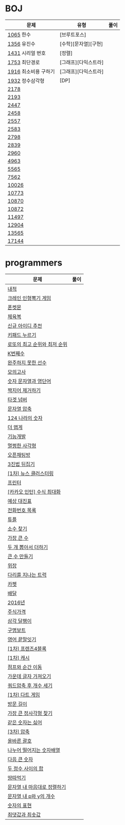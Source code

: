 # BOJ

| 문제                                                         | 유형                 | 풀이 |
| ------------------------------------------------------------ | -------------------- | ---- |
| [1065](https://www.acmicpc.net/problem/1065) 한수            | [브루트포스]         |
| [1356](https://www.acmicpc.net/problem/1356) 유진수          | [수학][문자열][구현] |
| [1431](https://www.acmicpc.net/problem/1431) 시리얼 번호     | [정렬]               |
| [1753](https://www.acmicpc.net/problem/1753) 최단경로        | [그래프][다익스트라] |
| [1916](https://www.acmicpc.net/problem/1916) 최소비용 구하기 | [그래프][다익스트라] |
| [1932](https://www.acmicpc.net/problem/1932) 정수삼각형      | [DP]                 |
| [2178](https://www.acmicpc.net/problem/2178)                 |
| [2193](https://www.acmicpc.net/problem/2193)                 |
| [2447](https://www.acmicpc.net/problem/2447)                 |
| [2458](https://www.acmicpc.net/problem/2458)                 |
| [2557](https://www.acmicpc.net/problem/2557)                 |
| [2583](https://www.acmicpc.net/problem/2583)                 |
| [2798](https://www.acmicpc.net/problem/2798)                 |
| [2839](https://www.acmicpc.net/problem/2839)                 |
| [2960](https://www.acmicpc.net/problem/2960)                 |
| [4963](https://www.acmicpc.net/problem/4963)                 |
| [5565](https://www.acmicpc.net/problem/5565)                 |
| [7562](https://www.acmicpc.net/problem/7562)                 |
| [10026](https://www.acmicpc.net/problem/10026)               |
| [10773](https://www.acmicpc.net/problem/10773)               |
| [10870](https://www.acmicpc.net/problem/10870)               |
| [10872](https://www.acmicpc.net/problem/10872)               |
| [11497](https://www.acmicpc.net/problem/11497)               |
| [12904](https://www.acmicpc.net/problem/12904)               |
| [13565](https://www.acmicpc.net/problem/13565)               |
| [17144](https://www.acmicpc.net/problem/17144)               |

# programmers

| 문제                                                                                     | 풀이 |
| ---------------------------------------------------------------------------------------- | ---- |
| [내적](https://programmers.co.kr/learn/courses/30/lessons/70128)                         |      |
| [크레인 인형뽁기 게임](https://programmers.co.kr/learn/courses/30/lessons/64061)         |      |
| [폰켓몬](https://programmers.co.kr/learn/courses/30/lessons/1845)                        |      |
| [체육복](https://programmers.co.kr/learn/courses/30/lessons/42862)                       |      |
| [신규 아이디 추천](https://programmers.co.kr/learn/courses/30/lessons/72410)             |      |
| [키패드 누르기](https://programmers.co.kr/learn/courses/30/lessons/67256)                |      |
| [로또의 최고 순위와 최저 순위](https://programmers.co.kr/learn/courses/30/lessons/77484) |      |
| [K번째수](https://programmers.co.kr/learn/courses/30/lessons/42748)                      |      |
| [완주하지 못한 선수](https://programmers.co.kr/learn/courses/30/lessons/42576)           |      |
| [모의고사](https://programmers.co.kr/learn/courses/30/lessons/42840)                     |      |
| [숫자 문자열과 영단어](https://programmers.co.kr/learn/courses/30/lessons/81301)         |      |
| [짝지어 제거하기](https://programmers.co.kr/learn/courses/30/lessons/12973)              |      |
| [타겟 넘버](https://programmers.co.kr/learn/courses/30/lessons/43165)                    |      |
| [문자열 압축](https://programmers.co.kr/learn/courses/30/lessons/60057)                  |      |
| [124 나라의 숫자](https://programmers.co.kr/learn/courses/30/lessons/12899)              |      |
| [더 맵게](https://programmers.co.kr/learn/courses/30/lessons/42586)                      |      |
| [기능개발](https://programmers.co.kr/learn/courses/30/lessons/42840)                     |      |
| [멀쩡한 사각형](https://programmers.co.kr/learn/courses/30/lessons/62048)                |      |
| [오픈채팅방](https://programmers.co.kr/learn/courses/30/lessons/42888)                   |      |
| [3진법 뒤집기](https://programmers.co.kr/learn/courses/30/lessons/68935)                 |      |
| [[1차] 뉴스 클러스터링](https://programmers.co.kr/learn/courses/30/lessons/17677)        |      |
| [프린터](https://programmers.co.kr/learn/courses/30/lessons/42587)                       |      |
| [[카카오 인턴] 수식 최대화](https://programmers.co.kr/learn/courses/30/lessons/67257)    |      |
| [예상 대진표](https://programmers.co.kr/learn/courses/30/lessons/12985)                  |      |
| [전화번호 목록](https://programmers.co.kr/learn/courses/30/lessons/42577)                |      |
| [튜플](https://programmers.co.kr/learn/courses/30/lessons/64065)                         |      |
| [소수 찾기](https://programmers.co.kr/learn/courses/30/lessons/42839)                    |      |
| [가장 큰 수](https://programmers.co.kr/learn/courses/30/lessons/42746)                   |      |
| [두 개 뽑아서 더하기](https://programmers.co.kr/learn/courses/30/lessons/68644)          |      |
| [큰 수 만들기](https://programmers.co.kr/learn/courses/30/lessons/42883)                 |      |
| [위장](https://programmers.co.kr/learn/courses/30/lessons/42578)                         |      |
| [다리를 지나는 트럭](https://programmers.co.kr/learn/courses/30/lessons/42583)           |      |
| [카펫](https://programmers.co.kr/learn/courses/30/lessons/42842)                         |      |
| [배달](https://programmers.co.kr/learn/courses/30/lessons/12978)                         |      |
| [2016년](https://programmers.co.kr/learn/courses/30/lessons/12901)                       |      |
| [주식가격](https://programmers.co.kr/learn/courses/30/lessons/42584)                     |      |
| [삼각 달팽이](https://programmers.co.kr/learn/courses/30/lessons/68645)                  |      |
| [구명보트](https://programmers.co.kr/learn/courses/30/lessons/42885)                     |      |
| [영어 끝말잇기](https://programmers.co.kr/learn/courses/30/lessons/12981)                |      |
| [[1차] 프렌즈4블록](https://programmers.co.kr/learn/courses/30/lessons/17679)            |      |
| [[1차] 캐시](https://programmers.co.kr/learn/courses/30/lessons/17680)                   |      |
| [점프와 순간 이동](https://programmers.co.kr/learn/courses/30/lessons/12980)             |      |
| [가운데 글자 가져오기](https://programmers.co.kr/learn/courses/30/lessons/12903)         |      |
| [쿼드압축 후 개수 세기](https://programmers.co.kr/learn/courses/30/lessons/68936)        |      |
| [[1차] 다트 게임](https://programmers.co.kr/learn/courses/30/lessons/17682)              |      |
| [방문 길이](https://programmers.co.kr/learn/courses/30/lessons/49994)                    |      |
| [가장 큰 정사각형 찾기](https://programmers.co.kr/learn/courses/30/lessons/12905)        |      |
| [같은 숫자는 싫어](https://programmers.co.kr/learn/courses/30/lessons/12906)             |      |
| [[3차] 압축](https://programmers.co.kr/learn/courses/30/lessons/17684)                   |      |
| [올바른 괄호](https://programmers.co.kr/learn/courses/30/lessons/12909)                  |      |
| [나누어 떨어지는 숫자배열](https://programmers.co.kr/learn/courses/30/lessons/12910)     |      |
| [다음 큰 숫자](https://programmers.co.kr/learn/courses/30/lessons/12911)                 |      |
| [두 정수 사이의 합](https://programmers.co.kr/learn/courses/30/lessons/12912)            |      |
| [땅따먹기](https://programmers.co.kr/learn/courses/30/lessons/12913)                     |      |
| [문자열 내 마음대로 정렬하기](https://programmers.co.kr/learn/courses/30/lessons/12915)  |      |
| [문자열 내 p와 y의 개수](https://programmers.co.kr/learn/courses/30/lessons/12916)       |      |
| [숫자의 표현](https://programmers.co.kr/learn/courses/30/lessons/12924)                  |      |
| [최댓값과 최솟값](https://programmers.co.kr/learn/courses/30/lessons/12939)              |      |

